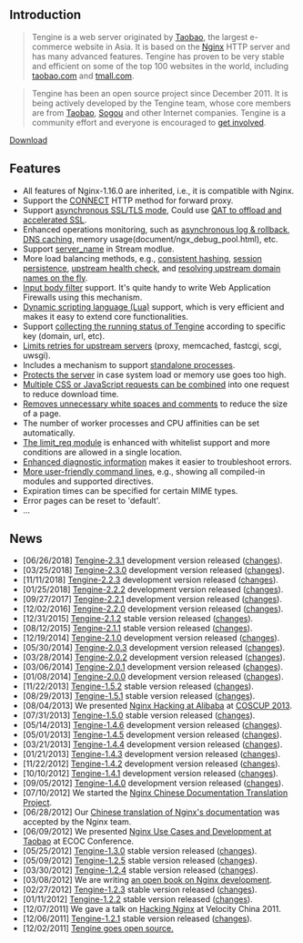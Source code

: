 ## Introduction


> Tengine is a web server originated by [Taobao](http://en.wikipedia.org/wiki/Taobao), the largest e-commerce website in Asia. It is based on the [Nginx](http://nginx.org) HTTP server and has many advanced features. Tengine has proven to be very stable and efficient on some of the top 100 websites in the world, including [taobao.com](http://www.taobao.com) and [tmall.com](http://www.tmall.com/). 

> Tengine has been an open source project since December 2011. It is being actively developed by the Tengine team, whose core members are from [Taobao](http://en.wikipedia.org/wiki/Taobao), [Sogou](http://en.wikipedia.org/wiki/Sogou) and other Internet companies. Tengine is a community effort and everyone is encouraged to [get involved](source.html).</div>

[Download](download/tengine-2.3.1.tar.gz)

## Features

*   All features of Nginx-1.16.0 are inherited, i.e., it is compatible with Nginx.
*   Support the [CONNECT](document/proxy_connect.html) HTTP method for forward proxy.
*   Support [asynchronous SSL/TLS mode](document_cn/ngx_http_ssl_asynchronous_mode_cn.html), Could use [QAT to offload and accelerated SSL](document/tengine_qat_ssl.html).
*   Enhanced operations monitoring, such as [asynchronous log & rollback](document/ngx_log_pipe.html), [DNS caching](document/core.html), memory usage(document/ngx_debug_pool.html), etc.
*   Support [server_name](document/stream_sni.html) in Stream modlue.
*   More load balancing methods, e.g., [consistent hashing](document/http_upstream_consistent_hash.html), [session persistence](document/http_upstream_session_sticky.html), [upstream health check](document/http_upstream_check.html), and [resolving upstream domain names on the fly](document/http_upstream_dynamic.html).
*   [Input body filter](http://blog.zhuzhaoyuan.com/2012/01/a-mechanism-to-help-write-web-application-firewalls-for-nginx/) support. It's quite handy to write Web Application Firewalls using this mechanism.
*   [Dynamic scripting language (Lua)](https://github.com/alibaba/tengine/blob/master/modules/ngx_http_lua_module/README.markdown) support, which is very efficient and makes it easy to extend core functionalities.
*   Support [collecting the running status of Tengine](document/http_reqstat.html) according to specific key (domain, url, etc).
*   [Limits retries for upstream servers](document/ngx_limit_upstream_tries.html) (proxy, memcached, fastcgi, scgi, uwsgi).
*   Includes a mechanism to support [standalone processes](document/proc.html).
*   [Protects the server](document/http_sysguard.html) in case system load or memory use goes too high.
*   [Multiple CSS or JavaScript requests can be combined](document/http_concat.html) into one request to reduce download time.
*   [Removes unnecessary white spaces and comments](document/http_trim_filter.html) to reduce the size of a page.
*   The number of worker processes and CPU affinities can be set automatically.
*   [The limit_req module](document/http_limit_req.html) is enhanced with whitelist support and more conditions are allowed in a single location.
*   [Enhanced diagnostic information](document/http_footer_filter.html) makes it easier to troubleshoot errors.
*   [More user-friendly command lines](document/commandline.html), e.g., showing all compiled-in modules and supported directives.
*   Expiration times can be specified for certain MIME types.
*   Error pages can be reset to 'default'.
*   ...


## News

*   [06/26/2018] [Tengine-2.3.1](download/tengine-2.3.1.tar.gz) development version released ([changes](changelog.html#2_3_1)).
*   [03/25/2018] [Tengine-2.3.0](download/tengine-2.3.0.tar.gz) development version released ([changes](changelog.html#2_3_0)).
*   [11/11/2018] [Tengine-2.2.3](download/tengine-2.2.3.tar.gz) development version released ([changes](changelog.html#2_2_3)).
*   [01/25/2018] [Tengine-2.2.2](download/tengine-2.2.2.tar.gz) development version released ([changes](changelog.html#2_2_2)).
*   [09/27/2017] [Tengine-2.2.1](download/tengine-2.2.1.tar.gz) development version released ([changes](changelog.html#2_2_1)).
*   [12/02/2016] [Tengine-2.2.0](download/tengine-2.2.0.tar.gz) development version released ([changes](changelog.html#2_2_0)).
*   [12/31/2015] [Tengine-2.1.2](download/tengine-2.1.2.tar.gz) stable version released ([changes](changelog.html#2_1_2)).
*   [08/12/2015] [Tengine-2.1.1](download/tengine-2.1.1.tar.gz) stable version released ([changes](changelog.html#2_1_1)).
*   [12/19/2014] [Tengine-2.1.0](download/tengine-2.1.0.tar.gz) development version released ([changes](changelog.html#2_1_0)).
*   [05/30/2014] [Tengine-2.0.3](download/tengine-2.0.3.tar.gz) development version released ([changes](changelog.html#2_0_3)).
*   [03/28/2014] [Tengine-2.0.2](download/tengine-2.0.2.tar.gz) development version released ([changes](changelog.html#2_0_2)).
*   [03/06/2014] [Tengine-2.0.1](download/tengine-2.0.1.tar.gz) development version released ([changes](changelog.html#2_0_1)).
*   [01/08/2014] [Tengine-2.0.0](download/tengine-2.0.0.tar.gz) development version released ([changes](changelog.html#2_0_0)).
*   [11/22/2013] [Tengine-1.5.2](download/tengine-1.5.2.tar.gz) stable version released ([changes](changelog.html#1_5_2)).
*   [08/29/2013] [Tengine-1.5.1](download/tengine-1.5.1.tar.gz) stable version released ([changes](changelog.html#1_5_1)).
*   [08/04/2013] We presented [Nginx Hacking at Alibaba](download/tengine@alibaba.pdf) at [COSCUP 2013](http://coscup.org/2013/en/program/#day2_am).
*   [07/31/2013] [Tengine-1.5.0](download/tengine-1.5.0.tar.gz) stable version released ([changes](changelog.html#1_5_0)).
*   [05/14/2013] [Tengine-1.4.6](download/tengine-1.4.6.tar.gz) development version released ([changes](changelog.html#1_4_6)).
*   [05/01/2013] [Tengine-1.4.5](download/tengine-1.4.5.tar.gz) development version released ([changes](changelog.html#1_4_5)).
*   [03/21/2013] [Tengine-1.4.4](download/tengine-1.4.4.tar.gz) development version released ([changes](changelog.html#1_4_4)).
*   [01/21/2013] [Tengine-1.4.3](download/tengine-1.4.3.tar.gz) development version released ([changes](changelog.html#1_4_3)).
*   [11/22/2012] [Tengine-1.4.2](download/tengine-1.4.2.tar.gz) development version released ([changes](changelog.html#1_4_2)).
*   [10/10/2012] [Tengine-1.4.1](download/tengine-1.4.1.tar.gz) development version released ([changes](changelog.html#1_4_1)).
*   [09/05/2012] [Tengine-1.4.0](download/tengine-1.4.0.tar.gz) development version released ([changes](changelog.html#1_4_0)).
*   [07/10/2012] We started the [Nginx Chinese Documentation Translation Project](nginx_docs/cn/).
*   [06/28/2012] Our [Chinese translation of Nginx's documentation](http://nginx.org/cn/) was accepted by the Nginx team.
*   [06/09/2012] We presented [Nginx Use Cases and Development at Taobao](download/taobao_nginx_2012_06.pdf) at ECOC Conference.
*   [05/25/2012] [Tengine-1.3.0](download/tengine-1.3.0.tar.gz) stable version released ([changes](changelog.html#1_3_0)).
*   [05/09/2012] [Tengine-1.2.5](download/tengine-1.2.5.tar.gz) stable version released ([changes](changelog.html#1_2_5)).
*   [03/30/2012] [Tengine-1.2.4](download/tengine-1.2.4.tar.gz) stable version released ([changes](changelog.html#1_2_4)).
*   [03/08/2012] We are writing [an open book on Nginx development](book/index.html).
*   [02/27/2012] [Tengine-1.2.3](download/tengine-1.2.3.tar.gz) stable version released ([changes](changelog.html#1_2_3)).
*   [01/11/2012] [Tengine-1.2.2](download/tengine-1.2.2.tar.gz) stable version released ([changes](changelog.html#1_2_2)).
*   [12/07/2011] We gave a talk on [Hacking Nginx](http://velocity.oreilly.com.cn/2011/index.php?func=session&name=%E6%89%93%E9%80%A0%E5%AE%89%E5%85%A8%E3%80%81%E6%98%93%E8%BF%90%E7%BB%B4%E7%9A%84%E9%AB%98%E6%80%A7%E8%83%BDWeb%E5%B9%B3%E5%8F%B0%EF%BC%9A%E6%B7%98%E5%AE%9D%E7%BD%91Nginx%E5%AE%9A%E5%88%B6%E5%BC%80%E5%8F%91%E5%AE%9E%E6%88%98) at Velocity China 2011.
*   [12/06/2011] [Tengine-1.2.1](download/tengine-1.2.1.tar.gz) stable version released ([changes](changelog.html#1_2_1)).
*   [12/02/2011] [Tengine goes open source.](opensource.html)
